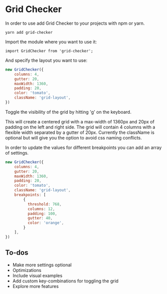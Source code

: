 # Grid Checker
In order to use add Grid Checker to your projects with npm or yarn.

```
yarn add grid-checker
```

Import the module where you want to use it:

```
import GridChecker from 'grid-checker';
```

And specify the layout you want to use:

```javascript
new GridChecker({
    columns: 4,
    gutter: 20,
    maxWidth: 1360,
    padding: 20,
    color: 'tomato',
    className: 'grid-layout',
})
```

Toggle the visibility of the grid by hitting 'g' on the keyboard.

This will create a centered grid with a max-width of 1360px and 20px of padding on the left and right side.
The grid will contain 4 columns with a flexible width separated by a gutter of 20px.
Currently the className is optional but will give you the option to avoid css naming conflicts.

In order to update the values for different breakpoints you can add an array of settings.

```javascript
new GridChecker({
    columns: 4,
    gutter: 20,
    maxWidth: 1360,
    padding: 20,
    color: 'tomato',
    className: 'grid-layout',
    breakpoints: [
        {
          threshold: 768,
          columns: 12,
          padding: 100,
          gutter: 40,
          color: 'orange',
        }
    ],
})
```

## To-dos
- Make more settings optional
- Optimizations
- Include visual examples
- Add custom key-combinations for toggling the grid
- Explore more features